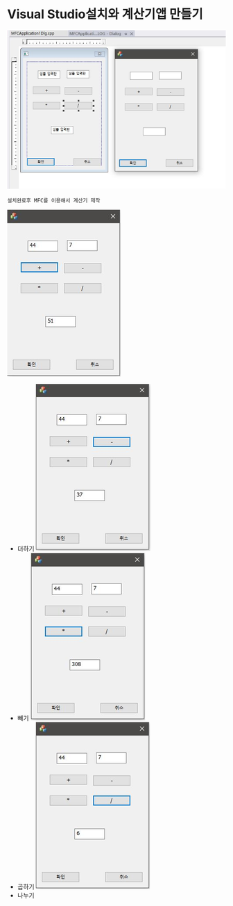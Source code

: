 # Visual Studio설치와 계산기앱 만들기
![1](/img/img1/MFC1.JPG)
```
설치완료후 MFC를 이용해서 계산기 제작
```
![1](/img/img1/MFC2.JPG)
* 더하기
![1](/img/img1/MFC3.JPG)
* 빼기
![1](/img/img1/MFC4.JPG)
* 곱하기
![1](/img/img1/MFC5.JPG)
* 나누기
